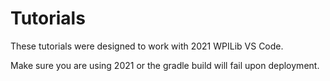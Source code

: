 # Tutorials

These tutorials were designed to work with 2021 WPILib VS Code.

Make sure you are using 2021 or the gradle build will fail upon deployment.
